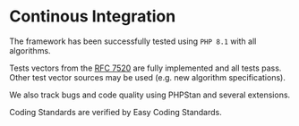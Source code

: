 # Continous Integration

The framework has been successfully tested using `PHP 8.1` with all algorithms.

Tests vectors from the [RFC 7520](http://tools.ietf.org/html/rfc7520) are fully implemented and all tests pass. Other test vector sources may be used (e.g. new algorithm specifications).

We also track bugs and code quality using PHPStan and several extensions.

Coding Standards are verified by Easy Coding Standards.
